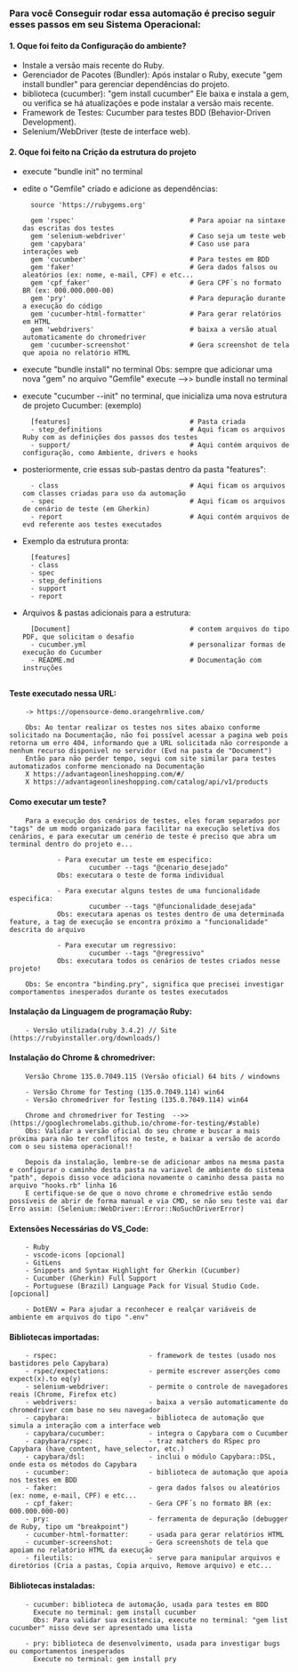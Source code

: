 <!--
##############################################################################################################
- Autor: Andre Luis
- Decrição: Esse arquivo serve centralizar todas as informações e requisitos importantes desse projeto
##############################################################################################################
-->

<h3> Para você Conseguir rodar essa automação é preciso seguir esses passos em seu Sistema Operacional: </h3> 

<h4>1. Oque foi feito da Configuração do ambiente?</h4>

- Instale a versão mais recente do Ruby.
- Gerenciador de Pacotes (Bundler): Após instalar o Ruby, execute "gem install bundler" para gerenciar dependências do projeto.
- biblioteca (cucumber): "gem install cucumber" Ele baixa e instala a gem, ou verifica se há atualizações e pode instalar a versão mais recente.
- Framework de Testes: Cucumber para testes BDD (Behavior-Driven Development).
- Selenium/WebDriver (teste de interface web).

<h4>2. Oque foi feito na Crição da estrutura do projeto </h4>

- execute "bundle init" no terminal
- edite  o "Gemfile" criado e adicione as dependências:

        source 'https://rubygems.org'
        
        gem 'rspec'                             # Para apoiar na sintaxe das escritas dos testes
        gem 'selenium-webdriver'                # Caso seja um teste web
        gem 'capybara'                          # Caso use para interações web
        gem 'cucumber'                          # Para testes em BDD
        gem 'faker'                             # Gera dados falsos ou aleatórios (ex: nome, e-mail, CPF) e etc...
        gem 'cpf_faker'                         # Gera CPF´s no formato BR (ex: 000.000.000-00)
        gem 'pry'                               # Para depuração durante a execução do código
        gem 'cucumber-html-formatter'           # Para gerar relatórios em HTML
        gem 'webdrivers'                        # baixa a versão atual automaticamente do chromedriver
        gem 'cucumber-screenshot'               # Gera screenshot de tela que apoia no relatório HTML


- execute "bundle install" no terminal
        Obs: sempre que adicionar uma nova "gem" no arquivo "Gemfile" execute -->> bundle install no terminal

- execute "cucumber --init" no terminal, que inicializa uma nova estrutura de projeto Cucumber: (exemplo)

        [features]                              # Pasta criada
        - step_definitions                      # Aqui ficam os arquivos Ruby com as definições dos passos dos testes
        - support/                              # Aqui contém arquivos de configuração, como Ambiente, drivers e hooks 

- posteriormente, crie essas sub-pastas dentro da pasta "features":

        - class                                 # Aqui ficam os arquivos com classes criadas para uso da automação
        - spec                                  # Aqui ficam os arquivos de cenário de teste (em Gherkin)
        - report                                # Aqui contém arquivos de evd referente aos testes executados

- Exemplo da estrutura pronta:

        [features]
        - class 
        - spec 
        - step_definitions    
        - support         
        - report


- Arquivos & pastas adicionais para a estrutura:

        [Document]                              # contem arquivos do tipo PDF, que solicitam o desafio
        - cucumber.yml                          # personalizar formas de execução do Cucumber
        - README.md                             # Documentação com instruções

## <!--############################################################################################ -->

<h4> Teste executado nessa URL: </h4>

        -> https://opensource-demo.orangehrmlive.com/

        Obs: Ao tentar realizar os testes nos sites abaixo conforme solicitado na Documentação, não foi possível acessar a pagina web pois retorna um erro 404, informando que a URL solicitada não corresponde a nenhum recurso disponivel no servidor (Evd na pasta de "Document")
        Então para não perder tempo, segui com site similar para testes automatizados conforme mencionado na Documentação
        X https://advantageonlineshopping.com/#/
        X https://advantageonlineshopping.com/catalog/api/v1/products

<h4> Como executar um teste? </h4>

        Para a execução dos cenários de testes, eles foram separados por "tags" de um modo organizado para facilitar na execução seletiva dos cenários, e para executar um cenério de teste é preciso que abra um terminal dentro do projeto e...

                - Para executar um teste em especifico: 
                        cucumber --tags "@cenario_desejado"
                Obs: executara o teste de forma individual

                - Para executar alguns testes de uma funcionalidade especifica: 
                        cucumber --tags "@funcionalidade_desejada"
                Obs: executara apenas os testes dentro de uma determinada feature, a tag de execução se encontra próximo a "funcionalidade" descrita do arquivo
        
                - Para executar um regressivo: 
                        cucumber --tags "@regressivo"
                Obs: executara todos os cenários de testes criados nesse projeto!

        Obs: Se encontra "binding.pry", significa que precisei investigar comportamentos inesperados durante os testes executados

<h4> Instalação da Linguagem de programação Ruby: </h4>

        - Versão utilizada(ruby 3.4.2) // Site (https://rubyinstaller.org/downloads/)

<h4> Instalação do Chrome & chromedriver: </h4>

        Versão Chrome 135.0.7049.115 (Versão oficial) 64 bits / windowns

        - Versão Chrome for Testing (135.0.7049.114) win64
        - Versão chromedriver for Testing (135.0.7049.114) win64

        Chrome and chromedriver for Testing  -->> (https://googlechromelabs.github.io/chrome-for-testing/#stable)
        Obs: Validar a versão oficial do seu chrome e buscar a mais próxima para não ter conflitos no teste, e baixar a versão de acordo com o seu sistema operacional!!

        Depois da instalação, lembre-se de adicionar ambos na mesma pasta e configurar o caminho desta pasta na variavel de ambiente do sistema "path", depois disso voce adiciona novamente o caminho dessa pasta no arquivo "hooks.rb" linha 16
        E certifique-se de que o novo chrome e chromedrive estão sendo possíveis de abrir de forma manual e via CMD, se não seu teste vai dar Erro assim: (Selenium::WebDriver::Error::NoSuchDriverError)

<h4> Extensões Necessárias do VS_Code: </h4> 

        - Ruby
        - vscode-icons [opcional]
        - GitLens
        - Snippets and Syntax Highlight for Gherkin (Cucumber)
        - Cucumber (Gherkin) Full Support
        - Portuguese (Brazil) Language Pack for Visual Studio Code. [opcional]

        - DotENV = Para ajudar a reconhecer e realçar variáveis de ambiente em arquivos do tipo ".env"

<h4> Bibliotecas importadas: </h4> 

        - rspec:                       - framework de testes (usado nos bastidores pelo Capybara)
        - rspec/expectations:          - permite escrever asserções como expect(x).to eq(y)
        - selenium-webdriver:          - permite o controle de navegadores reais (Chrome, Firefox etc)
        - webdrivers:                  - baixa a versão automaticamente do chromedriver com base no seu navegador
        - capybara:                    - biblioteca de automação que simula a interação com a interface web
        - capybara/cucumber:           - integra o Capybara com o Cucumber
        - capybara/rspec:              - traz matchers do RSpec pro Capybara (have_content, have_selector, etc.)
        - capybara/dsl:                - inclui o módulo Capybara::DSL, onde esta os métodos do Capybara
        - cucumber:                    - biblioteca de automação que apoia nos testes em BDD
        - faker:                       - gera dados falsos ou aleatórios (ex: nome, e-mail, CPF) e etc...
        - cpf_faker:                   - Gera CPF´s no formato BR (ex: 000.000.000-00)
        - pry:                         - ferramenta de depuração (debugger de Ruby, tipo um "breakpoint")
        - cucumber-html-formatter:     - usada para gerar relatórios HTML
        - cucumber-screenshot:         - Gera screenshots de tela que apoiam no relatório HTML da execução
        - fileutils:                   - serve para manipular arquivos e diretórios (Cria a pastas, Copia arquivo, Remove arquivo) e etc...

<h4> Bibliotecas instaladas: </h4> 

        - cucumber: biblioteca de automação, usada para testes em BDD
          Execute no terminal: gem install cucumber
          Obs: Para validar sua existencia, execute no terminal: "gem list cucumber" nisso deve ser apresentado uma lista

        - pry: biblioteca de desenvolvimento, usada para investigar bugs ou comportamentos inesperados
          Execute no terminal: gem install pry